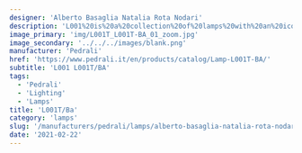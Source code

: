 ```yaml
---
designer: 'Alberto Basaglia Natalia Rota Nodari'
description: 'L001%20is%20a%20collection%20of%20lamps%20with%20an%20iconic%20design%20consisting%20of%20elements%20capable%20of%20creating%20different%20combinations.%20Floor%20lamp%20with%20two%20injection%20moulded%20polycarbonate%20diffusers%20in%20different%20sizes%2C%20steel%20base%20and%20stem.%20Foot%20pedal%20to%20switch%20on.'
image_primary: 'img/L001T_L001T-BA_01_zoom.jpg'
image_secondary: '../../../images/blank.png'
manufacturer: 'Pedrali'
href: 'https://www.pedrali.it/en/products/catalog/Lamp-L001T-BA/'
subtitle: 'L001 L001T/BA'
tags:
  - 'Pedrali'
  - 'Lighting'
  - 'Lamps'
title: 'L001T/Ba'
category: 'lamps'
slug: '/manufacturers/pedrali/lamps/alberto-basaglia-natalia-rota-nodari-l-001-t-ba'
date: '2021-02-22'
---
```

